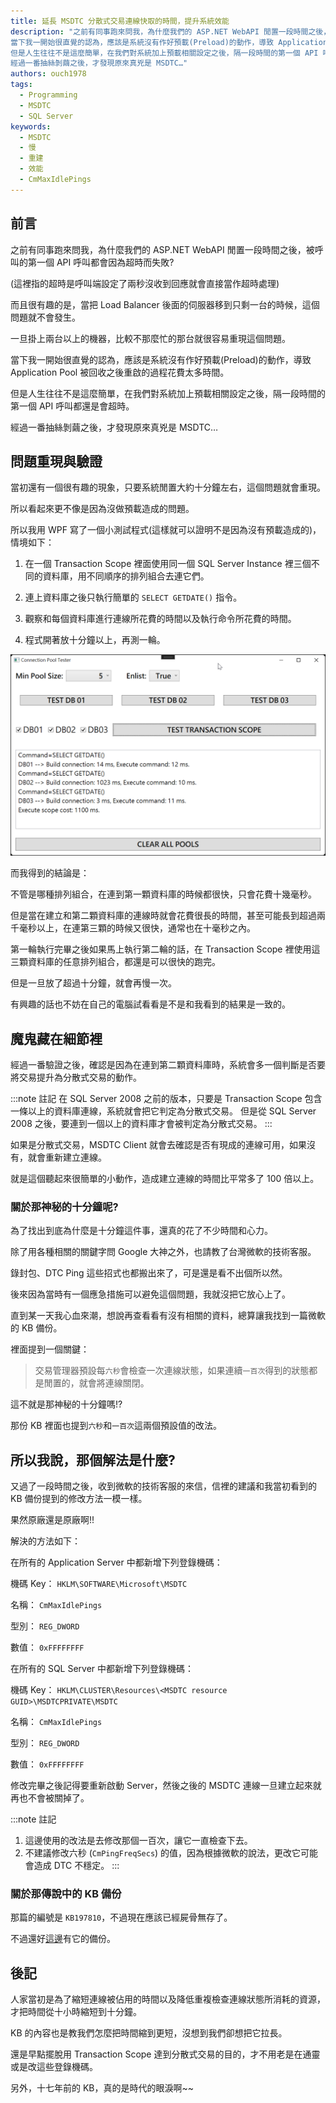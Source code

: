 ```yaml
---
title: 延長 MSDTC 分散式交易連線快取的時間，提升系統效能
description: "之前有同事跑來問我，為什麼我們的 ASP.NET WebAPI 閒置一段時間之後，被呼叫的第一個 API Call 都會因為超時而失敗?
當下我一開始很直覺的認為，應該是系統沒有作好預載(Preload)的動作，導致 Application Pool 被回收之後重啟的過程花費太多時間。
但是人生往往不是這麼簡單，在我們對系統加上預載相關設定之後，隔一段時間的第一個 API 呼叫都還是會超時。
經過一番抽絲剝繭之後，才發現原來真兇是 MSDTC…"
authors: ouch1978
tags: 
  - Programming
  - MSDTC
  - SQL Server
keywords:
  - MSDTC
  - 慢
  - 重建 
  - 效能
  - CmMaxIdlePings
---
```


## 前言

之前有同事跑來問我，為什麼我們的 ASP.NET WebAPI 閒置一段時間之後，被呼叫的第一個 API 呼叫都會因為超時而失敗?

(這裡指的超時是呼叫端設定了兩秒沒收到回應就會直接當作超時處理)

而且很有趣的是，當把 Load Balancer 後面的伺服器移到只剩一台的時候，這個問題就不會發生。

一旦掛上兩台以上的機器，比較不那麼忙的那台就很容易重現這個問題。

當下我一開始很直覺的認為，應該是系統沒有作好預載(Preload)的動作，導致 Application Pool 被回收之後重啟的過程花費太多時間。

但是人生往往不是這麼簡單，在我們對系統加上預載相關設定之後，隔一段時間的第一個 API 呼叫都還是會超時。

經過一番抽絲剝繭之後，才發現原來真兇是 MSDTC…

<!--truncate-->

## 問題重現與驗證

當初還有一個很有趣的現象，只要系統閒置大約十分鐘左右，這個問題就會重現。

所以看起來更不像是因為沒做預載造成的問題。

所以我用 WPF 寫了一個小測試程式(這樣就可以證明不是因為沒有預載造成的)，情境如下：

1. 在一個 Transaction Scope 裡面使用同一個 SQL Server Instance 裡三個不同的資料庫，用不同順序的排列組合去連它們。

2. 連上資料庫之後只執行簡單的 `SELECT GETDATE()` 指令。

3. 觀察和每個資料庫進行連線所花費的時間以及執行命令所花費的時間。

4. 程式開著放十分鐘以上，再測一輪。

![我的測試結果](transaction-scope-test-result.png "我的測試結果")

而我得到的結論是：

不管是哪種排列組合，在連到第一顆資料庫的時候都很快，只會花費十幾毫秒。

但是當在建立和第二顆資料庫的連線時就會花費很長的時間，甚至可能長到超過兩千毫秒以上，在連第三顆的時候又很快，通常也在十毫秒之內。

第一輪執行完畢之後如果馬上執行第二輪的話，在 Transaction Scope 裡使用這三顆資料庫的任意排列組合，都還是可以很快的跑完。

但是一旦放了超過十分鐘，就會再慢一次。

有興趣的話也不妨在自己的電腦試看看是不是和我看到的結果是一致的。

## 魔鬼藏在細節裡

經過一番驗證之後，確認是因為在連到第二顆資料庫時，系統會多一個判斷是否要將交易提升為分散式交易的動作。

:::note 註記
在 SQL Server 2008 之前的版本，只要是 Transaction Scope 包含一條以上的資料庫連線，系統就會把它判定為分散式交易。
但是從 SQL Server 2008 之後，要連到一個以上的資料庫才會被判定為分散式交易。
:::

如果是分散式交易，MSDTC Client 就會去確認是否有現成的連線可用，如果沒有，就會重新建立連線。

就是這個聽起來很簡單的小動作，造成建立連線的時間比平常多了 100 倍以上。

### 關於那神秘的十分鐘呢?

為了找出到底為什麼是十分鐘這件事，還真的花了不少時間和心力。

除了用各種相關的關鍵字問 Google 大神之外，也請教了台灣微軟的技術客服。

錄封包、DTC Ping 這些招式也都搬出來了，可是還是看不出個所以然。

後來因為當時有一個應急措施可以避免這個問題，我就沒把它放心上了。

直到某一天我心血來潮，想說再查看看有沒有相關的資料，總算讓我找到一篇微軟的 KB 備份。

裡面提到一個關鍵：

> 交易管理器預設每`六秒`會檢查一次連線狀態，如果連續`一百次`得到的狀態都是閒置的，就會將連線關閉。

這不就是那神秘的十分鐘嗎!?

那份 KB 裡面也提到`六秒`和`一百次`這兩個預設值的改法。

## 所以我說，那個解法是什麼?

又過了一段時間之後，收到微軟的技術客服的來信，信裡的建議和我當初看到的 KB 備份提到的修改方法一模一樣。

果然原廠還是原廠啊!!

解決的方法如下：

在所有的 Application Server 中都新增下列登錄機碼：

機碼 Key： `HKLM\SOFTWARE\Microsoft\MSDTC`

名稱： `CmMaxIdlePings`

型別： `REG_DWORD`

數值： `0xFFFFFFFF`

在所有的 SQL Server 中都新增下列登錄機碼：

機碼 Key： `HKLM\CLUSTER\Resources\<MSDTC resource GUID>\MSDTCPRIVATE\MSDTC`

名稱： `CmMaxIdlePings`

型別： `REG_DWORD`

數值： `0xFFFFFFFF`

修改完畢之後記得要重新啟動 Server，然後之後的 MSDTC 連線一旦建立起來就再也不會被關掉了。

:::note 註記
1. 這邊使用的改法是去修改那個一百次，讓它一直檢查下去。
2. 不建議修改六秒 (`CmPingFreqSecs`) 的值，因為根據微軟的說法，更改它可能會造成 DTC 不穩定。
:::

### 關於那傳說中的 KB 備份

那篇的編號是 `KB197810`，不過現在應該已經屍骨無存了。

不過還好[這邊](https://www.betaarchive.com/wiki/index.php/Microsoft_KB_Archive/197810 "Microsoft KB Archive/197810")有它的備份。

## 後記

人家當初是為了縮短連線被佔用的時間以及降低重複檢查連線狀態所消耗的資源，才把時間從十小時縮短到十分鐘。

KB 的內容也是教我們怎麼把時間縮到更短，沒想到我們卻想把它拉長。

還是早點擺脫用 Transaction Scope 達到分散式交易的目的，才不用老是在通靈或是改這些登錄機碼。

另外，十七年前的 KB，真的是時代的眼淚啊~~
